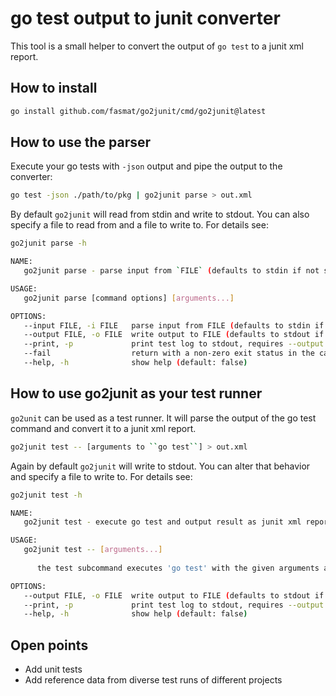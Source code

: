 # go test output to junit converter

This tool is a small helper to convert the output of `go test` to a junit xml report.

## How to install

```bash
go install github.com/fasmat/go2junit/cmd/go2junit@latest
```

## How to use the parser

Execute your go tests with `-json` output and pipe the output to the converter:

```bash
go test -json ./path/to/pkg | go2junit parse > out.xml
```

By default `go2junit` will read from stdin and write to stdout. You can also specify a file to read from and a file to write to. For details see:

```bash
go2junit parse -h

NAME:
   go2junit parse - parse input from `FILE` (defaults to stdin if not set)

USAGE:
   go2junit parse [command options] [arguments...]

OPTIONS:
   --input FILE, -i FILE   parse input from FILE (defaults to stdin if not set)
   --output FILE, -o FILE  write output to FILE (defaults to stdout if not set)
   --print, -p             print test log to stdout, requires --output to be set or junit report will be discarded (default: false)
   --fail                  return with a non-zero exit status in the case a parsed test failed (default: false)
   --help, -h              show help (default: false)
```

## How to use go2junit as your test runner

`go2unit` can be used as a test runner. It will parse the output of the go test command and convert it to a junit xml report.

```bash
go2junit test -- [arguments to ``go test``] > out.xml
```

Again by default `go2junit` will write to stdout. You can alter that behavior and specify a file to write to. For details see:

```bash
go2junit test -h

NAME:
   go2junit test - execute go test and output result as junit xml report

USAGE:
   go2junit test -- [arguments...]
   
      the test subcommand executes 'go test' with the given arguments and directly converts its output to junit xml

OPTIONS:
   --output FILE, -o FILE  write output to FILE (defaults to stdout if not set)
   --print, -p             print test log to stdout, requires --output to be set or junit report will be discarded (default: false)
   --help, -h              show help (default: false)
```

## Open points

* Add unit tests
* Add reference data from diverse test runs of different projects
